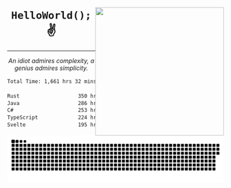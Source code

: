 <div text-align="center">
    <img src="https://i.imgur.com/h1q15Kt.gife" align="right" width="299" height="299">
    <h1 align="center"><code>HelloWorld();</code> ✌️</h1>
    <hr>
    <p align="center"><i>An idiot admires complexity, a genius admires simplicity.</i></p>
</div>

<!--START_SECTION:waka-->

```txt
Total Time: 1,661 hrs 32 mins

Rust                   350 hrs 48 mins █████░░░░░░░░░░░░░░░░░░░░   19.86 %
Java                   286 hrs 34 mins ████░░░░░░░░░░░░░░░░░░░░░   16.22 %
C#                     253 hrs 12 mins ███▓░░░░░░░░░░░░░░░░░░░░░   14.33 %
TypeScript             224 hrs 10 mins ███▒░░░░░░░░░░░░░░░░░░░░░   12.69 %
Svelte                 195 hrs 13 mins ██▓░░░░░░░░░░░░░░░░░░░░░░   11.05 %
```

<!--END_SECTION:waka-->

<picture>
  <source media="(prefers-color-scheme: dark)" srcset="https://raw.githubusercontent.com/Somfic/Somfic/main/github-contribution-grid-snake-dark.svg">
  <source media="(prefers-color-scheme: light)" srcset="https://raw.githubusercontent.com/Somfic/Somfic/main/github-contribution-grid-snake.svg">
  <img alt="github contribution grid snake animation" src="https://raw.githubusercontent.com/Somfic/Somfic/main/github-contribution-grid-snake.svg">
</picture>
